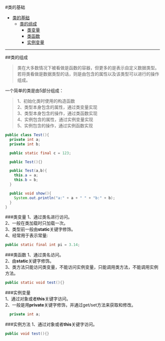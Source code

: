#类的基础
<!-- TOC depthFrom:1 depthTo:6 withLinks:1 updateOnSave:1 orderedList:0 -->

- [类的基础](#类的基础)
	- [类的组成](#类的组成)
		- [类变量](#类变量)
		- [类函数](#类函数)
		- [实例变量](#实例变量)

--------------------------
##类的组成
>类在大多数情况下被看做是函数的容器，但更多的是表示自定义数据类型。  
>若将类看做是数据类型的话，则是由包含的属性以及该类型可以进行的操作组成。

一个简单的类是由5部分组成：  
>1、初始化类时使用的构造函数  
>2、类型本身包含的属性，通过类变量实现  
>3、类型本身包含的操作，通过类函数实现  
>4、实例包含的属性，通过实例变量实现  
>5、实例包含的操作，通过实例函数实现
```java
public class Test(){
  private int a;
  private int b;

  public static final c = 123;

  public Test(){}

  public Test(a,b){
    this.a = a;
    this.b = b;
  }

  public void show(){
    System.out.println("a:" + a + " " + "b:" + b);
  }
}
```
###类变量
1、通过类名进行访问。  
2、一般在类加载时只加载一次。  
3、类型前一般由**static**关键字修饰。  
4、经常用于表示常量:
```java
public static final int pi = 3.14;
```

###类函数
1、通过类名访问。  
2、由**static**关键字修饰。   
3、类方法只能访问类变量，不能访问实例变量，只能调用类方法，不能调用实例方法。  
```java
public static void test(){}
```

###实例变量  
1、通过对象或者**this**关键字访问。  
2、一般是用**private**关键字修饰，并通过get/set方法来获取和修改。  
```java
  private int a;
```

###实例方法
1、通过对象或者**this**关键字访问。   
```java
public void test(){}
```
